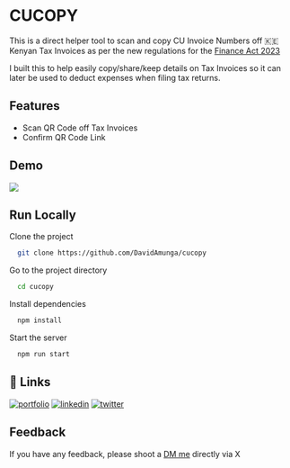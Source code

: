 # CUCOPY

This is a direct helper tool to scan and copy CU Invoice Numbers off 🇰🇪 Kenyan Tax Invoices as per the new regulations for the [Finance Act 2023](https://kra.go.ke/images/publications/The-Finance-Act--2023.pdf)

I built this to help easily copy/share/keep details on Tax Invoices so it can later be used to deduct expenses when filing tax returns.

## Features

- Scan QR Code off Tax Invoices
- Confirm QR Code Link

## Demo
<img src="cucopydemo.gif">

## Run Locally

Clone the project

```bash
  git clone https://github.com/DavidAmunga/cucopy
```

Go to the project directory

```bash
  cd cucopy
```

Install dependencies

```bash
  npm install
```

Start the server

```bash
  npm run start
```

## 🔗 Links

[![portfolio](https://img.shields.io/badge/my_personal_website-000?style=for-the-badge&logo=ko-fi&logoColor=white)](https://davidamunga.com)
[![linkedin](https://img.shields.io/badge/linkedin-0A66C2?style=for-the-badge&logo=linkedin&logoColor=white)](https://www.linkedin.com/in/david-amunga)
[![twitter](https://img.shields.io/badge/twitter-1DA1F2?style=for-the-badge&logo=twitter&logoColor=white)](https://twitter.com/davidamunga_)

## Feedback

If you have any feedback, please shoot a [DM me](https://dm.new/davidamunga_) directly via X
